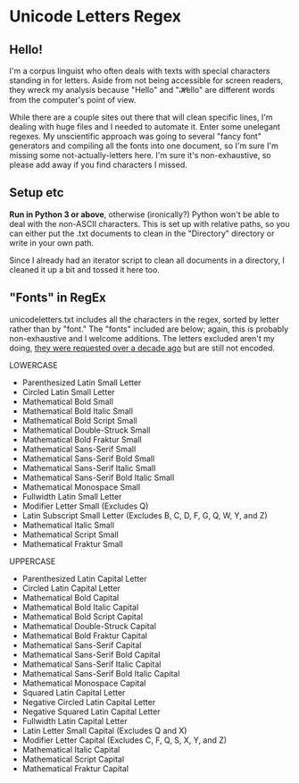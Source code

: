 # Unicode Letters Regex
## Hello!
I'm a corpus linguist who often deals with texts with special characters standing in for letters. Aside from not being accessible for screen readers, they wreck my analysis because "Hello" and "𝓗ello" are different words from the computer's point of view.

While there are a couple sites out there that will clean specific lines, I'm dealing with huge files and I needed to automate it. Enter some unelegant regexes. My unscientific approach was going to several "fancy font" generators and compiling all the fonts into one document, so I'm sure I'm missing some not-actually-letters here. I'm sure it's non-exhaustive, so please add away if you find characters I missed.

## Setup etc
**Run in Python 3 or above**, otherwise (ironically?) Python won't be able to deal with the non-ASCII characters. This is set up with relative paths, so you can either put the .txt documents to clean in the "Directory" directory or write in your own path.

Since I already had an iterator script to clean all documents in a directory, I cleaned it up a bit and tossed it here too.

## "Fonts" in RegEx
unicodeletters.txt includes all the characters in the regex, sorted by letter rather than by "font." The "fonts" included are below; again, this is probably non-exhaustive and I welcome additions. The letters excluded aren't my doing, [they were requested over a decade ago](https://unicode.org/wg2/docs/n4068.pdf) but are still not encoded.

LOWERCASE
* Parenthesized Latin Small Letter
* Circled Latin Small Letter
* Mathematical Bold Small
* Mathematical Bold Italic Small
* Mathematical Bold Script Small
* Mathematical Double-Struck Small
* Mathematical Bold Fraktur Small
* Mathematical Sans-Serif Small
* Mathematical Sans-Serif Bold Small
* Mathematical Sans-Serif Italic Small
* Mathematical Sans-Serif Bold Italic Small
* Mathematical Monospace Small
* Fullwidth Latin Small Letter
* Modifier Letter Small (Excludes Q)
* Latin Subscript Small Letter (Excludes B, C, D, F, G, Q, W, Y, and Z)
* Mathematical Italic Small
* Mathematical Script Small
* Mathematical Fraktur Small

UPPERCASE
* Parenthesized Latin Capital Letter
* Circled Latin Capital Letter
* Mathematical Bold Capital
* Mathematical Bold Italic Capital
* Mathematical Bold Script Capital
* Mathematical Double-Struck Capital
* Mathematical Bold Fraktur Capital
* Mathematical Sans-Serif Capital
* Mathematical Sans-Serif Bold Capital
* Mathematical Sans-Serif Italic Capital
* Mathematical Sans-Serif Bold Italic Capital
* Mathematical Monospace Capital
* Squared Latin Capital Letter
* Negative Circled Latin Capital Letter
* Negative Squared Latin Capital Letter
* Fullwidth Latin Capital Letter
* Latin Letter Small Capital (Excludes Q and X)
* Modifier Letter Capital (Excludes C, F, Q, S, X, Y, and Z)
* Mathematical Italic Capital
* Mathematical Script Capital
* Mathematical Fraktur Capital